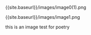 {{site.baseurl}}/images/image0(1).png

{{site.baseurl}}/images/image1.png


this is an image test for poetry